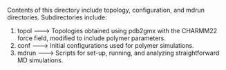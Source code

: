 Contents of this directory include topology, configuration, and mdrun directories. Subdirectories include:

1. topol
---> Topologies obtained using pdb2gmx with the CHARMM22 force field, modified to include polymer parameters.
2. conf
---> Initial configurations used for polymer simulations.
3. mdrun
---> Scripts for set-up, running, and analyzing straightforward MD simulations.
